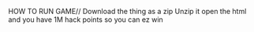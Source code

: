 HOW TO RUN GAME//
Download the thing as a zip
Unzip it
open the html and you have 1M hack points so you can ez win
